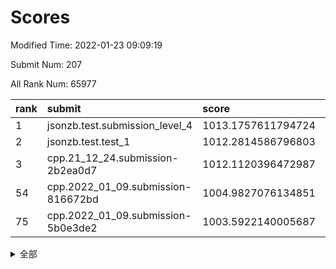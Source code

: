 # Scores

Modified Time: 2022-01-23 09:09:19

Submit Num: 207

All Rank Num: 65977

| rank |               submit               |       score        |       sigma        | pk_num |
| :--- | :--------------------------------- | :----------------- | :----------------- | :----- |
| 1    | jsonzb.test.submission_level_4     | 1013.1757611794724 | 0.7974511643331553 | 1276   |
| 2    | jsonzb.test.test_1                 | 1012.2814586796803 | 0.795852114628821  | 1275   |
| 3    | cpp.21_12_24.submission-2b2ea0d7   | 1012.1120396472987 | 0.8175524659253721 | 1276   |
| 54   | cpp.2022_01_09.submission-816672bd | 1004.9827076134851 | 0.7340207085236502 | 1277   |
| 75   | cpp.2022_01_09.submission-5b0e3de2 | 1003.5922140005687 | 0.7044368874407089 | 1272   |


<details>
<summary>全部</summary>

| rank |                 submit                 |       score        |       sigma        | pk_num |
| :--- | :------------------------------------- | :----------------- | :----------------- | :----- |
| 1    | jsonzb.test.submission_level_4         | 1013.1757611794724 | 0.7974511643331553 | 1276   |
| 2    | jsonzb.test.test_1                     | 1012.2814586796803 | 0.795852114628821  | 1275   |
| 3    | cpp.21_12_24.submission-2b2ea0d7       | 1012.1120396472987 | 0.8175524659253721 | 1276   |
| 4    | gobigger.level_3.submission_level_3_15 | 1011.81197138841   | 0.7870567409129872 | 1273   |
| 5    | gobigger.level_3.submission_level_3_35 | 1011.4016276922592 | 0.7700483502598882 | 1279   |
| 6    | gobigger.level_3.submission_level_3_4  | 1011.3165220372327 | 0.7722294730118465 | 1272   |
| 7    | gobigger.level_3.submission_level_3_37 | 1011.2768702014572 | 0.7735925486193361 | 1275   |
| 8    | gobigger.level_3.submission_level_3_32 | 1011.1603655274098 | 0.7758911067476664 | 1274   |
| 9    | gobigger.level_3.submission_level_3_49 | 1011.084075513432  | 0.782834685362725  | 1273   |
| 10   | gobigger.level_3.submission_level_3_26 | 1011.0825680373706 | 0.7608317860567327 | 1278   |
| 11   | gobigger.level_3.submission_level_3_29 | 1010.9124795387164 | 0.7606403447633975 | 1277   |
| 12   | gobigger.level_3.submission_level_3_8  | 1010.8753984047878 | 0.7572163190104942 | 1273   |
| 13   | gobigger.level_3.submission_level_3_38 | 1010.7956007044801 | 0.7620483990939038 | 1278   |
| 14   | gobigger.level_3.submission_level_3_43 | 1010.7733045971023 | 0.7544621970553466 | 1279   |
| 15   | gobigger.level_3.submission_level_3_48 | 1010.7448079350735 | 0.766901612024689  | 1274   |
| 16   | gobigger.level_3.submission_level_3_34 | 1010.7248958923369 | 0.793679947066187  | 1271   |
| 17   | gobigger.level_3.submission_level_3_21 | 1010.5378888403798 | 0.7749819418234655 | 1275   |
| 18   | gobigger.level_3.submission_level_3_10 | 1010.5213944725292 | 0.7632005762017743 | 1278   |
| 19   | gobigger.level_3.submission_level_3_22 | 1010.380847898699  | 0.7670965727634665 | 1278   |
| 20   | gobigger.level_3.submission_level_3_23 | 1010.3246993551569 | 0.7613052629721051 | 1276   |
| 21   | gobigger.level_3.submission_level_3_36 | 1010.2923295402933 | 0.7808498523179069 | 1275   |
| 22   | gobigger.level_3.submission_level_3_2  | 1010.220159074728  | 0.7656883471031644 | 1277   |
| 23   | gobigger.level_3.submission_level_3_18 | 1009.9978311845524 | 0.7904686588602386 | 1275   |
| 24   | gobigger.level_3.submission_level_3_46 | 1009.9770876145535 | 0.7512748780903206 | 1276   |
| 25   | gobigger.level_3.submission_level_3_5  | 1009.9627738780978 | 0.7676220012789426 | 1279   |
| 26   | gobigger.level_3.submission_level_3_31 | 1009.912929290825  | 0.7311582676980336 | 1272   |
| 27   | gobigger.level_3.submission_level_3_33 | 1009.8561368499725 | 0.7675049641459675 | 1267   |
| 28   | gobigger.level_3.submission_level_3_9  | 1009.8357789514911 | 0.7557265526116641 | 1278   |
| 29   | gobigger.level_3.submission_level_3_44 | 1009.7462099645708 | 0.7498987726470047 | 1271   |
| 30   | gobigger.level_3.submission_level_3_47 | 1009.6436371206971 | 0.7680571534749546 | 1274   |
| 31   | gobigger.level_3.submission_level_3_39 | 1009.6387854517707 | 0.7713060791647863 | 1279   |
| 32   | gobigger.level_3.submission_level_3_11 | 1009.6218043053796 | 0.7459536166008376 | 1277   |
| 33   | gobigger.level_3.submission_level_3_14 | 1009.6063828916969 | 0.7459645069098294 | 1281   |
| 34   | gobigger.level_3.submission_level_3_28 | 1009.600440413842  | 0.7180341363235662 | 1281   |
| 35   | gobigger.level_3.submission_level_3_25 | 1009.5935914140697 | 0.7572918592900368 | 1268   |
| 36   | gobigger.level_3.submission_level_3_19 | 1009.576117120017  | 0.7461494635839963 | 1275   |
| 37   | gobigger.level_3.submission_level_3_40 | 1009.5172117838512 | 0.769532212867802  | 1273   |
| 38   | gobigger.level_3.submission_level_3_45 | 1009.4400383407996 | 0.7577118964238596 | 1277   |
| 39   | gobigger.level_3.submission_level_3_6  | 1009.4071806110603 | 0.7591130889223512 | 1275   |
| 40   | gobigger.level_3.submission_level_3_12 | 1009.3643176764092 | 0.7604399683732133 | 1279   |
| 41   | gobigger.level_3.submission_level_3_16 | 1009.3601634761075 | 0.787987675130664  | 1279   |
| 42   | gobigger.level_3.submission_level_3_1  | 1009.3213748847996 | 0.7471261931102738 | 1278   |
| 43   | gobigger.level_3.submission_level_3_41 | 1009.2349604701568 | 0.737430040371518  | 1273   |
| 44   | gobigger.level_3.submission_level_3_17 | 1009.129848812219  | 0.749348924779053  | 1276   |
| 45   | gobigger.level_3.submission_level_3_42 | 1009.089482506238  | 0.7553695682693691 | 1271   |
| 46   | gobigger.level_3.submission_level_3_13 | 1009.0585408995901 | 0.7527193262840423 | 1275   |
| 47   | gobigger.level_3.submission_level_3_0  | 1008.9491647710329 | 0.758139791282453  | 1275   |
| 48   | gobigger.level_3.submission_level_3_30 | 1008.9435737624691 | 0.7653848607258426 | 1278   |
| 49   | gobigger.level_3.submission_level_3_3  | 1008.9160772618139 | 0.7405265679965252 | 1277   |
| 50   | gobigger.level_3.submission_level_3_24 | 1008.9146100020768 | 0.759445339955746  | 1275   |
| 51   | gobigger.level_3.submission_level_3_20 | 1008.7953741577523 | 0.7477061579817297 | 1272   |
| 52   | gobigger.level_3.submission_level_3_7  | 1008.7776678146788 | 0.7400548930359707 | 1271   |
| 53   | gobigger.level_3.submission_level_3_27 | 1007.7025722713141 | 0.7549402751259916 | 1273   |
| 54   | cpp.2022_01_09.submission-816672bd     | 1004.9827076134851 | 0.7340207085236502 | 1277   |
| 55   | gobigger.level_1.submission_level_1_43 | 1004.8389272709226 | 0.710233629435613  | 1278   |
| 56   | gobigger.level_1.submission_level_1_23 | 1004.6590650354882 | 0.720291084883861  | 1275   |
| 57   | gobigger.level_1.submission_level_1_3  | 1004.6198566831787 | 0.7285023411011906 | 1277   |
| 58   | gobigger.level_1.submission_level_1_9  | 1004.3283424895048 | 0.7254782509040866 | 1272   |
| 59   | gobigger.level_1.submission_level_1_5  | 1004.2455804883635 | 0.7134090772584963 | 1274   |
| 60   | gobigger.level_1.submission_level_1_11 | 1004.1957667655653 | 0.7210913570770301 | 1272   |
| 61   | gobigger.level_1.submission_level_1_40 | 1004.0119526145487 | 0.7127875843638749 | 1276   |
| 62   | gobigger.level_1.submission_level_1_35 | 1003.9692367768658 | 0.7127669365702626 | 1271   |
| 63   | gobigger.level_1.submission_level_1_6  | 1003.8721740415668 | 0.7232546504313787 | 1274   |
| 64   | gobigger.level_1.submission_level_1_21 | 1003.8687254356711 | 0.7050201902737538 | 1277   |
| 65   | gobigger.level_1.submission_level_1_26 | 1003.8006871858422 | 0.7145213854906853 | 1279   |
| 66   | gobigger.level_1.submission_level_1_46 | 1003.7686268509624 | 0.7153374849401392 | 1280   |
| 67   | gobigger.level_1.submission_level_1_12 | 1003.735229118009  | 0.7127611005481598 | 1274   |
| 68   | gobigger.level_1.submission_level_1_19 | 1003.700490660391  | 0.7112624196429452 | 1272   |
| 69   | gobigger.level_1.submission_level_1_48 | 1003.6867982735258 | 0.7155222519786992 | 1279   |
| 70   | gobigger.level_1.submission_level_1_31 | 1003.65515483721   | 0.7172275643593055 | 1274   |
| 71   | gobigger.level_1.submission_level_1_24 | 1003.6443556464317 | 0.6982307363308298 | 1276   |
| 72   | gobigger.level_1.submission_level_1_28 | 1003.6385171626082 | 0.7118203069049963 | 1276   |
| 73   | gobigger.level_1.submission_level_1_39 | 1003.6111899883525 | 0.7241703573912986 | 1277   |
| 74   | gobigger.level_1.submission_level_1_20 | 1003.5991678876268 | 0.7183452570487362 | 1272   |
| 75   | cpp.2022_01_09.submission-5b0e3de2     | 1003.5922140005687 | 0.7044368874407089 | 1272   |
| 76   | gobigger.level_1.submission_level_1_32 | 1003.5340397114895 | 0.7155036776987115 | 1276   |
| 77   | gobigger.level_1.submission_level_1_45 | 1003.4975455885802 | 0.7218003629140303 | 1273   |
| 78   | gobigger.level_1.submission_level_1_13 | 1003.4950365089127 | 0.7188640091159177 | 1275   |
| 79   | gobigger.level_1.submission_level_1_1  | 1003.4019242041086 | 0.70927665225859   | 1273   |
| 80   | gobigger.level_1.submission_level_1_30 | 1003.3786793184161 | 0.7175253939638677 | 1274   |
| 81   | gobigger.level_1.submission_level_1_17 | 1003.3536761167629 | 0.7268446476455843 | 1275   |
| 82   | gobigger.level_1.submission_level_1_29 | 1003.3476996452383 | 0.7098670229110785 | 1271   |
| 83   | gobigger.level_1.submission_level_1_33 | 1003.3459415289216 | 0.7148314739997343 | 1272   |
| 84   | gobigger.level_1.submission_level_1_7  | 1003.3427341169881 | 0.7039996270113917 | 1269   |
| 85   | gobigger.level_1.submission_level_1_36 | 1003.1398382162932 | 0.7199162660419812 | 1276   |
| 86   | gobigger.level_1.submission_level_1_0  | 1003.1259898081712 | 0.6979009522017218 | 1274   |
| 87   | gobigger.level_1.submission_level_1_10 | 1003.1189638981423 | 0.7238785307590727 | 1273   |
| 88   | gobigger.level_1.submission_level_1_15 | 1002.9957716263557 | 0.7012934795981403 | 1277   |
| 89   | gobigger.level_1.submission_level_1_42 | 1002.9586427551365 | 0.7071378371357411 | 1274   |
| 90   | gobigger.level_1.submission_level_1_16 | 1002.9021321220844 | 0.7147304499713817 | 1277   |
| 91   | gobigger.level_1.submission_level_1_38 | 1002.9003688233099 | 0.7130995107781434 | 1280   |
| 92   | gobigger.level_1.submission_level_1_25 | 1002.8781981413264 | 0.7203067538156147 | 1280   |
| 93   | gobigger.level_1.submission_level_1_14 | 1002.7605156090206 | 0.7180231490231654 | 1272   |
| 94   | gobigger.level_1.submission_level_1_4  | 1002.6563915146215 | 0.7187568337551029 | 1273   |
| 95   | gobigger.level_1.submission_level_1_44 | 1002.6194155273716 | 0.7139767572401468 | 1272   |
| 96   | gobigger.level_1.submission_level_1_27 | 1002.5959082676674 | 0.7073470298131412 | 1277   |
| 97   | gobigger.level_1.submission_level_1_34 | 1002.5820363960219 | 0.7209778186265299 | 1280   |
| 98   | gobigger.level_1.submission_level_1_18 | 1002.4529922706006 | 0.7105345765012588 | 1280   |
| 99   | gobigger.level_1.submission_level_1_47 | 1002.4280691481345 | 0.7165223164721591 | 1277   |
| 100  | gobigger.level_1.submission_level_1_8  | 1002.4259018989243 | 0.7097315354747509 | 1274   |
| 101  | gobigger.level_1.submission_level_1_37 | 1002.3429419789778 | 0.702456371550246  | 1277   |
| 102  | gobigger.level_1.submission_level_1_49 | 1002.1520829742898 | 0.7042265520894925 | 1274   |
| 103  | gobigger.level_1.submission_level_1_2  | 1002.1501158620799 | 0.7124665453205128 | 1272   |
| 104  | gobigger.level_1.submission_level_1_22 | 1002.1366553096581 | 0.701973955896609  | 1276   |
| 105  | gobigger.level_1.submission_level_1_41 | 1001.9663764343209 | 0.7165692216326516 | 1277   |
| 106  | gobigger.random.submission_random_47   | 996.9488247971341  | 0.711300178237438  | 1274   |
| 107  | gobigger.random.submission_random_36   | 996.7831038888486  | 0.7207474286456202 | 1277   |
| 108  | gobigger.random.submission_random_13   | 996.6414493985159  | 0.7077190536713844 | 1270   |
| 109  | gobigger.random.submission_random_9    | 996.6236006086157  | 0.7278441686030747 | 1275   |
| 110  | gobigger.random.submission_random_1    | 996.5656696477124  | 0.7097927267734899 | 1275   |
| 111  | gobigger.random.submission_random_5    | 996.5558166058439  | 0.7034169434585081 | 1280   |
| 112  | gobigger.random.submission_random_28   | 996.4939375909117  | 0.7135943768711502 | 1275   |
| 113  | gobigger.random.submission_random_16   | 996.4931021489509  | 0.7342683699881178 | 1279   |
| 114  | gobigger.random.submission_random_37   | 996.3155387485485  | 0.7256868079933176 | 1277   |
| 115  | gobigger.random.submission_random_40   | 996.2854893764836  | 0.7043777793356747 | 1276   |
| 116  | gobigger.random.submission_random_33   | 996.2590630752346  | 0.7178406914435078 | 1274   |
| 117  | gobigger.random.submission_random_48   | 996.2037919878471  | 0.7183462222692438 | 1271   |
| 118  | gobigger.random.submission_random_31   | 996.1248734326417  | 0.7099362267800191 | 1277   |
| 119  | gobigger.random.submission_random_30   | 996.1106913800874  | 0.7082012996801671 | 1272   |
| 120  | gobigger.random.submission_random_42   | 996.075614474538   | 0.700902351026984  | 1279   |
| 121  | gobigger.random.submission_random_45   | 996.046559117198   | 0.7194263101393161 | 1278   |
| 122  | gobigger.random.submission_random_14   | 996.0437388501829  | 0.7174874845381527 | 1276   |
| 123  | gobigger.random.submission_random_12   | 996.0213303807745  | 0.7105456523502819 | 1270   |
| 124  | gobigger.random.submission_random_8    | 995.9892074724966  | 0.7125120292225319 | 1275   |
| 125  | gobigger.random.submission_random_4    | 995.9789364891632  | 0.7190599038130985 | 1269   |
| 126  | gobigger.random.submission_random_35   | 995.9723295574681  | 0.7127286913910098 | 1276   |
| 127  | gobigger.random.submission_random_27   | 995.9623871651729  | 0.7034268520652158 | 1274   |
| 128  | gobigger.random.submission_random_25   | 995.8881423896856  | 0.6967400330678266 | 1272   |
| 129  | gobigger.random.submission_random_46   | 995.8852752891746  | 0.7037624680553448 | 1269   |
| 130  | gobigger.random.submission_random_32   | 995.878824812969   | 0.7067598151289025 | 1278   |
| 131  | gobigger.random.submission_random_44   | 995.8685311558991  | 0.7119175445129161 | 1267   |
| 132  | gobigger.random.submission_random_18   | 995.7625222485982  | 0.7152853505241377 | 1276   |
| 133  | gobigger.random.submission_random_38   | 995.7234437617773  | 0.7069734714204285 | 1276   |
| 134  | gobigger.random.submission_random_43   | 995.7082766378734  | 0.7140989759888365 | 1275   |
| 135  | gobigger.random.submission_random_3    | 995.6706713062326  | 0.7073888225863267 | 1276   |
| 136  | gobigger.random.submission_random_15   | 995.5833096103171  | 0.709107776344636  | 1274   |
| 137  | gobigger.random.submission_random_23   | 995.5712499498745  | 0.7119935285481243 | 1281   |
| 138  | gobigger.random.submission_random_26   | 995.5267218059234  | 0.6964974104375428 | 1276   |
| 139  | gobigger.random.submission_random_20   | 995.5263432362665  | 0.7061293036686117 | 1269   |
| 140  | gobigger.random.submission_random_19   | 995.5196669629934  | 0.7259004161630775 | 1273   |
| 141  | gobigger.random.submission_random_6    | 995.4822192499645  | 0.6979086032617406 | 1276   |
| 142  | gobigger.random.submission_random_17   | 995.3871261377416  | 0.7296637947462303 | 1272   |
| 143  | gobigger.random.submission_random_41   | 995.3864415210771  | 0.7129496450801418 | 1278   |
| 144  | gobigger.random.submission_random_24   | 995.3827002636411  | 0.7153511872765494 | 1274   |
| 145  | gobigger.random.submission_random_2    | 995.3060663659525  | 0.724695540330233  | 1281   |
| 146  | gobigger.random.submission_random_39   | 995.2668419976094  | 0.7133545245429936 | 1274   |
| 147  | gobigger.random.submission_random_34   | 995.2287528608575  | 0.7153674139090282 | 1273   |
| 148  | gobigger.random.submission_random_22   | 995.2104344146302  | 0.710770760889318  | 1269   |
| 149  | gobigger.random.submission_random_10   | 995.1477694253194  | 0.7215772752493461 | 1271   |
| 150  | gobigger.random.submission_random_49   | 994.9737679793128  | 0.7173230939821048 | 1272   |
| 151  | gobigger.random.submission_random_11   | 994.9628472832103  | 0.720393539773905  | 1274   |
| 152  | gobigger.random.submission_random_7    | 994.9034561768674  | 0.702567873859051  | 1271   |
| 153  | gobigger.random.submission_random_21   | 994.8783044058324  | 0.7328414245580458 | 1275   |
| 154  | gobigger.random.submission_random_29   | 994.7549677823984  | 0.725032040880728  | 1275   |
| 155  | gobigger.random.submission_random_0    | 994.7281857557196  | 0.7228006979141738 | 1276   |
| 156  | gobigger.level_2.submission_level_2_17 | 993.5770886864341  | 0.7418132487550669 | 1278   |
| 157  | gobigger.level_2.submission_level_2_12 | 993.4774602779493  | 0.7465282486532547 | 1277   |
| 158  | gobigger.level_2.submission_level_2_26 | 993.2371084154132  | 0.7473746651685711 | 1275   |
| 159  | gobigger.level_2.submission_level_2_30 | 993.1652149896146  | 0.7387116764940984 | 1277   |
| 160  | gobigger.level_2.submission_level_2_5  | 993.1551684391081  | 0.7314441968298222 | 1274   |
| 161  | gobigger.level_2.submission_level_2_39 | 993.0743242297021  | 0.7490506673386862 | 1280   |
| 162  | gobigger.level_2.submission_level_2_38 | 993.011605417727   | 0.739121505583898  | 1273   |
| 163  | gobigger.level_2.submission_level_2_20 | 992.9985366412428  | 0.7386960274727574 | 1277   |
| 164  | gobigger.level_2.submission_level_2_25 | 992.997578923465   | 0.7338971846376886 | 1268   |
| 165  | gobigger.level_2.submission_level_2_49 | 992.8793497140953  | 0.7352119991352841 | 1276   |
| 166  | gobigger.level_2.submission_level_2_16 | 992.8234948001592  | 0.7382193960900912 | 1271   |
| 167  | gobigger.level_2.submission_level_2_21 | 992.72863647917    | 0.7523913156283272 | 1273   |
| 168  | gobigger.level_2.submission_level_2_2  | 992.6675145770715  | 0.7509636932934066 | 1274   |
| 169  | gobigger.level_2.submission_level_2_32 | 992.6486658333336  | 0.743661454866217  | 1271   |
| 170  | gobigger.level_2.submission_level_2_34 | 992.6405135111003  | 0.7295411878860485 | 1272   |
| 171  | gobigger.level_2.submission_level_2_0  | 992.4893978667305  | 0.7408075516013054 | 1272   |
| 172  | gobigger.level_2.submission_level_2_42 | 992.3947706473579  | 0.7278563037336548 | 1274   |
| 173  | gobigger.level_2.submission_level_2_47 | 992.3764930691173  | 0.7406848309860282 | 1273   |
| 174  | gobigger.level_2.submission_level_2_14 | 992.3549575044477  | 0.7437776154886183 | 1274   |
| 175  | gobigger.level_2.submission_level_2_10 | 992.338774098138   | 0.7345270109548094 | 1276   |
| 176  | gobigger.level_2.submission_level_2_27 | 992.2821021948723  | 0.7387957203319113 | 1272   |
| 177  | gobigger.level_2.submission_level_2_13 | 992.2477927663532  | 0.7417987009643484 | 1272   |
| 178  | gobigger.level_2.submission_level_2_36 | 992.1679409077908  | 0.7564285522600817 | 1278   |
| 179  | gobigger.level_2.submission_level_2_1  | 992.1125101663506  | 0.7394504578187822 | 1280   |
| 180  | gobigger.level_2.submission_level_2_37 | 992.0462096495818  | 0.7396685654451957 | 1278   |
| 181  | gobigger.level_2.submission_level_2_11 | 992.0377739247698  | 0.7668489390723113 | 1275   |
| 182  | gobigger.level_2.submission_level_2_45 | 992.0019320793306  | 0.7353423327162956 | 1271   |
| 183  | gobigger.level_2.submission_level_2_23 | 991.9083073211293  | 0.7417061007529946 | 1281   |
| 184  | gobigger.level_2.submission_level_2_31 | 991.8779449782654  | 0.7440885164822928 | 1276   |
| 185  | gobigger.level_2.submission_level_2_44 | 991.8082636814543  | 0.7385215748696144 | 1274   |
| 186  | gobigger.level_2.submission_level_2_28 | 991.7544262169803  | 0.7455552800411901 | 1275   |
| 187  | gobigger.level_2.submission_level_2_3  | 991.726558969919   | 0.7447763433989136 | 1273   |
| 188  | gobigger.level_2.submission_level_2_40 | 991.6726354440516  | 0.7449208313426895 | 1272   |
| 189  | gobigger.level_2.submission_level_2_24 | 991.6372294160315  | 0.7590902999982527 | 1281   |
| 190  | gobigger.level_2.submission_level_2_8  | 991.5576963485476  | 0.75043367331573   | 1276   |
| 191  | gobigger.level_2.submission_level_2_18 | 991.4370597619753  | 0.7459165698465574 | 1270   |
| 192  | gobigger.level_2.submission_level_2_19 | 991.4364529960189  | 0.7556953748816074 | 1279   |
| 193  | gobigger.level_2.submission_level_2_35 | 991.4136580066113  | 0.7502080897691361 | 1277   |
| 194  | gobigger.level_2.submission_level_2_48 | 991.3035672091746  | 0.7606101215356937 | 1279   |
| 195  | gobigger.level_2.submission_level_2_43 | 991.2926364955824  | 0.7491357248447162 | 1278   |
| 196  | gobigger.level_2.submission_level_2_15 | 991.262607757575   | 0.7566192131560375 | 1273   |
| 197  | gobigger.level_2.submission_level_2_46 | 991.2501865115811  | 0.7446179979885803 | 1274   |
| 198  | gobigger.level_2.submission_level_2_29 | 991.1495968285681  | 0.7546108396334433 | 1271   |
| 199  | gobigger.level_2.submission_level_2_7  | 991.1475880020076  | 0.7612118043255988 | 1277   |
| 200  | gobigger.level_2.submission_level_2_6  | 991.0731713118635  | 0.7590830014395015 | 1275   |
| 201  | gobigger.level_2.submission_level_2_22 | 990.9810501811922  | 0.7613421673398519 | 1278   |
| 202  | gobigger.level_2.submission_level_2_9  | 990.8682315205622  | 0.7397190661027546 | 1275   |
| 203  | gobigger.level_2.submission_level_2_41 | 990.8444693445967  | 0.7514172880237567 | 1273   |
| 204  | gobigger.level_2.submission_level_2_33 | 990.7144136317456  | 0.7703433863083736 | 1273   |
| 205  | gobigger.level_2.submission_level_2_4  | 990.6311041263637  | 0.7632290859527916 | 1272   |
| 206  | gobigger.none.submission_none_1        | 977.7758056289764  | 1.4024727185707517 | 1278   |
| 207  | gobigger.none.submission_none_0        | 976.0311015793906  | 1.4310611558815807 | 1272   |

</details>